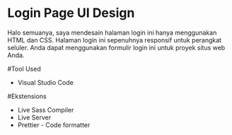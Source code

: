 # Login Page UI Design
Halo semuanya, saya mendesain halaman login ini hanya menggunakan HTML dan CSS. Halaman login ini sepenuhnya responsif untuk perangkat seluler. Anda dapat menggunakan formulir login ini untuk proyek situs web Anda.

#Tool Used
- Visual Studio Code

#Ekstensions
- Live Sass Compiler
- Live Server
- Prettier - Code formatter
